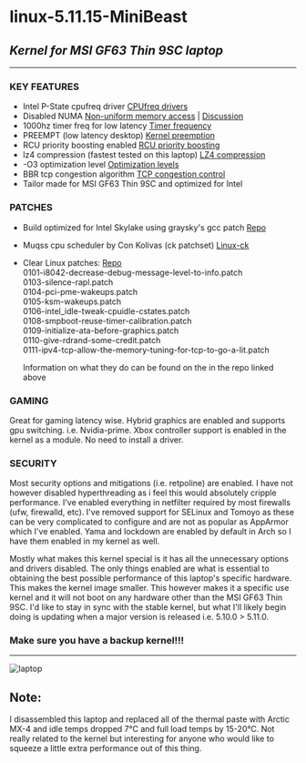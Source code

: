 # **linux-5.11.15-MiniBeast**
## *Kernel for MSI GF63 Thin 9SC laptop*
___

### KEY FEATURES
+ Intel P-State cpufreq driver [CPUfreq drivers](https://wiki.archlinux.org/index.php/CPU_frequency_scaling#CPU_frequency_driver)
+ Disabled NUMA [Non-uniform memory access](https://en.wikipedia.org/wiki/Non-uniform_memory_access) | [Discussion](https://unix.stackexchange.com/questions/92302/enabling-numa-for-intel-core-i7)
+ 1000hz timer freq for low latency [Timer frequency](https://elinux.org/Kernel_Timer_Systems)
+ PREEMPT (low latency desktop) [Kernel preemption](https://en.wikipedia.org/wiki/Kerneemption) 
+ RCU priority boosting enabled [RCU priority boosting](https://wiki.linuxfoundation.org/realtime/documentation/technical_details/rcu#rcu_priority_boosting)
+ lz4 compression (fastest tested on this laptop) [LZ4 compression](https://en.wikipedia.org/wiki/LZ4_(compression_algorithm))
+ -O3 optimization level [Optimization levels](https://gcc.gnu.org/onlinedocs/gnat_ugn/Optimization-Levels.html)
+ BBR tcp congestion algorithm [TCP congestion control](https://en.wikipedia.org/wiki/TCP_congestion_control)
+ Tailor made for MSI GF63 Thin 9SC and optimized for Intel

### PATCHES
+ Build optimized for Intel Skylake using graysky's gcc patch [Repo](https://github.com/graysky2/kernel_gcc_patch)
+ Muqss cpu scheduler by Con Kolivas (ck patchset) [Linux-ck](https://wiki.archlinux.org/index.php/linux-ck)
+ Clear Linux patches: [Repo](https://github.com/clearlinux-pkgs/linux)  
    0101-i8042-decrease-debug-message-level-to-info.patch  
    0103-silence-rapl.patch  
    0104-pci-pme-wakeups.patch  
    0105-ksm-wakeups.patch  
    0106-intel_idle-tweak-cpuidle-cstates.patch  
    0108-smpboot-reuse-timer-calibration.patch  
    0109-initialize-ata-before-graphics.patch  
    0110-give-rdrand-some-credit.patch  
    0111-ipv4-tcp-allow-the-memory-tuning-for-tcp-to-go-a-lit.patch  

    Information on what they do can be found on the in the repo linked above

### GAMING  
Great for gaming latency wise. Hybrid graphics are enabled and
supports gpu switching. i.e. Nvidia-prime. Xbox controller support
is enabled in the kernel as a module. No need to install a driver.

### SECURITY  
Most security options and mitigations (i.e. retpoline) are enabled.
I have not however disabled hyperthreading as i feel this would
absolutely cripple performance. I've enabled everything in netfilter
required by most firewalls (ufw, firewalld, etc). I've removed
support for SELinux and Tomoyo as these can be very complicated to
configure and are not as popular as AppArmor which I've enabled. Yama
and lockdown are enabled by default in Arch so I have them enabled in
my kernel as well.

Mostly what makes this kernel special is it has all the unnecessary options and drivers disabled.
The only things enabled are what is essential to obtaining the best possible performance of this
laptop's specific hardware. This makes the kernel image smaller. This however makes it a
specific use kernel and it will not boot on any hardware other than the MSI GF63 Thin 9SC. I'd
like to stay in sync with the stable kernel, but what I'll likely begin doing is updating when a
major version is released i.e. 5.10.0 > 5.11.0.

### Make sure you have a backup kernel!!!

___
![laptop](https://images-na.ssl-images-amazon.com/images/I/61YRjVkb%2BuL._AC_SL1500_.jpg)

## Note:  
I disassembled this laptop and replaced all of the thermal paste with Arctic MX-4 and idle temps
dropped 7&deg;C and full load temps by 15-20&deg;C. Not really related to the kernel but
interesting for anyone who would like to squeeze a little extra performance out of this thing.
